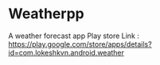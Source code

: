 # Weatherpp
A weather forecast app
Play store Link : https://play.google.com/store/apps/details?id=com.lokeshkvn.android.weather
